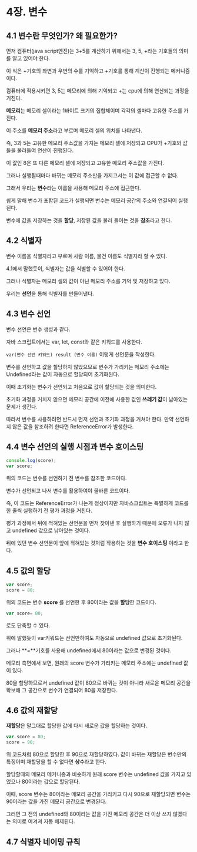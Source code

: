 # 4장. 변수

## 4.1 변수란 무엇인가? 왜 필요한가?
먼저 컴퓨터(java script엔진)는 3+5를 계산하기 위해서는 3, 5, +라는 기호들의 의미를 알고 있어야 한다.

이 식은 +기호의 좌변과 우변의 수를 기억하고 +기호를 통해 계산이 진행되는 메커니즘이다.

컴퓨터에 적용시키면 3, 5는 메모리에 의해 기억되고 +는 cpu에 의해 연산되는 과정을 거친다.

**메모리**는 메모리 셀이라는 1바이트 크기의 집합체이며 각각의 셀마다 고유한 주소를 가진다.

이 주소를 **메모리 주소**라고 부르며 메모리 셀의 위치를 나타낸다.

즉, 3과 5는 고유한 메모리 주소값을 가지는 메모리 셀에 저장되고 CPU가 +기호와 값들을 불러들여 연산이 진행된다.

이 값인 8은 또 다른 메모리 셀에 저장되고 고유한 메모리 주소값을 가진다. 

그러나 실행될때마다 바뀌는 메모리 주소만을 가지고서는 이 값에 접근할 수 없다. 

그래서 우리는 **변수**라는 이름을 사용해 메모리 주소에 접근한다.

쉽게 말해 변수가 포함된 코드가 실행되면 변수는 메모리 공간의 주소와 연결되어 실행된다.

변수에 값을 저장하는 것을 **할당**, 저장된 값을 불러 들이는 것을 **참조**라고 한다.
## 4.2 식별자
변수 이름을 식별자라고 부르며 사람 이름, 물건 이름도 식별자라 할 수 있다.

4.1에서 말했듯이, 식별자는 값을 식별할 수 있어야 한다. 

그러나 식별자는 메모리 셀의 값이 아닌 메모리 주소를 기억 및 저장하고 있다.

우리는 **선언**을 통해 식별자를 만들어낸다.
## 4.3 변수 선언
변수 선언은 변수 생성과 같다. 

자바 스크립트에서는 var, let, const와 같은 키워드를 사용한다. 

`var(변수 선언 키워드) result (변수 이름)` 이렇게 선언문을 작성한다.

변수를 선언하고 값을 할당하지 않았으므로 변수가 가리키는 메모리 주소에는 Undefined라는 값이 자동으로 할당되어 초기화된다.

이때 초기화는 변수가 선언되고 처음으로 값이 할당되는 것을 의미한다.

초기화 과정을 거치지 않으면 메모리 공간에 이전에 사용한 값인 **쓰레기 값**이 남아있는 문제가 생긴다.

따라서 변수를 사용하려면 반드시 먼저 선언과 초기화 과정을 거쳐야 한다. 만약 선언하지 않은 값을 참조하려 한다면 ReferenceError가 발생한다.

## 4.4 변수 선언의 실행 시점과 변수 호이스팅
```javascript
console.log(score);
var score;
```
위의 코드는 변수를 선언하기 전 변수를 참조한 코드이다.

변수가 선언되고 나서 변수를 활용하여야 올바른 코드이다.

즉, 이 코드는 ReferenceError가 나는게 정상이지만 자바스크립트는 특별하게 코드를 한 줄씩 실행하기 전 평가 과정을 거친다.

평가 과정에서 뒤에 적혀있는 선언문을 먼저 찾아낸 후 실행하기 때문에 오류가 나지 않고 undefined 값으로 남아있는 것이다. 

뒤에 있던 변수 선언문이 앞에 적혀있는 것처럼 작용하는 것을 **변수 호이스팅** 이라고 한다. 

## 4.5 값의 할당
```javascript
var score;
score = 80;
```
위의 코드는 변수 **score** 를 선언한 후 80이라는 값을 **할당**한 코드이다.

```javascript
var score= 80;
```
로도 단축할 수 있다.

위에 말했듯이 var키워드는 선언만하여도 자동으로 undefined 값으로 초기화된다.

그러나 **=**기호를 사용해 undefined에서 80이라는 값으로 변경된 것이다.

메모리 측면에서 보면, 원래의 score 변수가 가리키는 메모리 주소에는 undefined 값이 있다.

80을 할당하므로서 undefined 값이 80으로 바뀌는 것이 아니라 새로운 메모리 공간을 확보해 그 공간으로 변수가 연결되어 80을 저장한다.

## 4.6 값의 재할당
**재할당**은 말그대로 할당한 값에 다시 새로운 값을 할당하는 것이다.
```javascript
var score = 80;
score = 90;
```
위 코드처럼 80으로 할당한 후 90으로 재할당하였다. 값이 바뀌는 재할당은 변수만의 특징이며 재할당을 할 수 없다면 **상수**라고 한다.

할당할때의 메모리 메커니즘과 비슷하게 원래 score 변수는 undefined 값을 가지고 있었으나 80이라는 값으로 할당된다.

이때, score 변수는 80이라는 메모리 공간을 가리키고 다시 90으로 재할당되면 변수는 90이라는 값을 가진 메모리 공간으로 변경된다.

그러면 그 전의 undefined와 80이라는 값을 가진 메모리 공간은 더 이상 쓰지 않겠다는 의미로 여겨져 자동 해제된다.

## 4.7 식별자 네이밍 규칙
